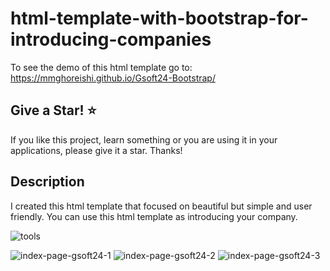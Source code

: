 # html-template-with-bootstrap-for-introducing-companies
To see the demo of this html template go to: https://mmghoreishi.github.io/Gsoft24-Bootstrap/

Give a Star! ⭐
----------------------------------------------------------------------------------------------------------------------
If you like this project, learn something or you are using it in your applications, please give it a star. Thanks!

Description
----------------------------------------------------------------------------------------------------------------------
I created this html template that focused on beautiful but simple and user friendly.
You can use this html template as introducing your company.

![tools](https://github.com/MMGhoreishi/gsoft24/blob/main/tools.png)

![index-page-gsoft24-1](https://github.com/MMGhoreishi/gsoft24/blob/main/index-page-gsoft24-1.png)
![index-page-gsoft24-2](https://github.com/MMGhoreishi/gsoft24/blob/main/index-page-gsoft24-2.png)
![index-page-gsoft24-3](https://github.com/MMGhoreishi/gsoft24/blob/main/index-page-gsoft24-3.png)
